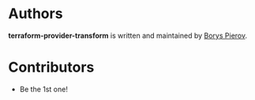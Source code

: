 # Authors

**terraform-provider-transform** is written and maintained by [Borys Pierov](https://github.com/Ashald).

# Contributors
* Be the 1st one!
